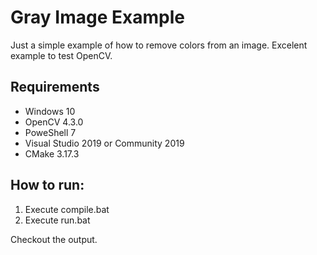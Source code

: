 # Gray Image Example

Just a simple example of how to remove colors from an image.
Excelent example to test OpenCV.

## Requirements

- Windows 10
- OpenCV 4.3.0
- PoweShell 7
- Visual Studio 2019 or Community 2019
- CMake 3.17.3

## How to run:

1. Execute compile.bat
2. Execute run.bat

Checkout the output.
